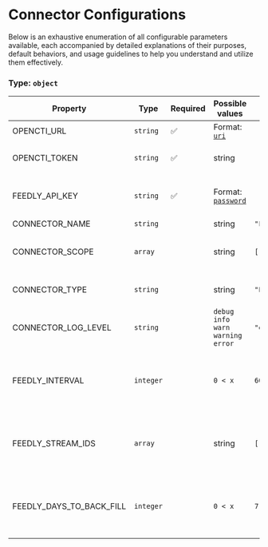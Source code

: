# Connector Configurations

Below is an exhaustive enumeration of all configurable parameters available, each accompanied by detailed explanations of their purposes, default behaviors, and usage guidelines to help you understand and utilize them effectively.

### Type: `object`

| Property | Type | Required | Possible values | Default | Description |
| -------- | ---- | -------- | --------------- | ------- | ----------- |
| OPENCTI_URL | `string` | ✅ | Format: [`uri`](https://json-schema.org/understanding-json-schema/reference/string#built-in-formats) |  | The OpenCTI platform URL. |
| OPENCTI_TOKEN | `string` | ✅ | string |  | The token of the user who represents the connector in the OpenCTI platform. |
| FEEDLY_API_KEY | `string` | ✅ | Format: [`password`](https://json-schema.org/understanding-json-schema/reference/string#built-in-formats) |  | Feedly API key for authentication. Generate your API key at https://feedly.com/i/team/api |
| CONNECTOR_NAME | `string` |  | string | `"Feedly"` | Name of the connector. |
| CONNECTOR_SCOPE | `array` |  | string | `["feedly"]` | The scope or type of data the connector is importing, either a MIME type or Stix Object (for information only). |
| CONNECTOR_TYPE | `string` |  | string | `"EXTERNAL_IMPORT"` | Should always be set to EXTERNAL_IMPORT for this connector. |
| CONNECTOR_LOG_LEVEL | `string` |  | `debug` `info` `warn` `warning` `error` | `"error"` | Determines the verbosity of the logs. |
| FEEDLY_INTERVAL | `integer` |  | `0 < x ` | `60` | Polling interval in minutes for fetching and refreshing Feedly data. Determines how often the system checks for updates from Feedly streams. |
| FEEDLY_STREAM_IDS | `array` |  | string | `[]` | Comma separated list of Feedly stream IDs to monitor. Each stream ID represents a specific feed or collection to import from Feedly. |
| FEEDLY_DAYS_TO_BACK_FILL | `integer` |  | `0 < x ` | `7` | Number of days to back fill for new streams. When a new stream is added, the connector will fetch articles from this many days in the past. |
